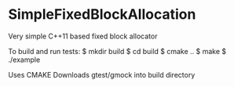 # SimpleFixedBlockAllocation

Very simple C++11 based fixed block allocator

To build and run tests:
$ mkdir build
$ cd build
$ cmake ..
$ make
$ ./example

Uses CMAKE
Downloads gtest/gmock into build directory
